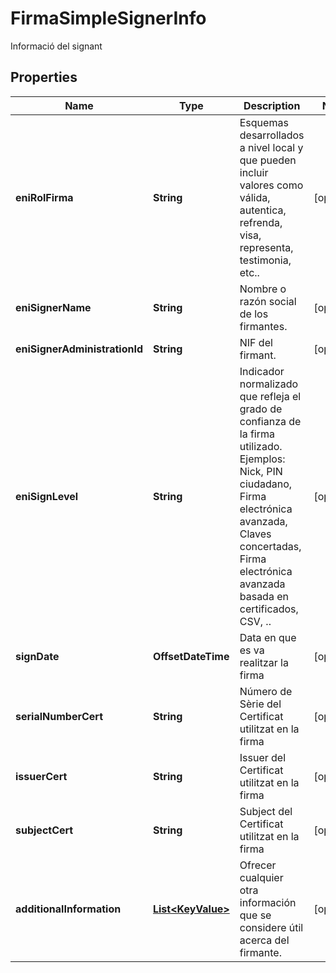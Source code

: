 

# FirmaSimpleSignerInfo

Informació del signant

## Properties

| Name | Type | Description | Notes |
|------------ | ------------- | ------------- | -------------|
|**eniRolFirma** | **String** | Esquemas desarrollados a nivel local y que pueden incluir valores como válida, autentica, refrenda, visa, representa, testimonia, etc.. |  [optional] |
|**eniSignerName** | **String** | Nombre o razón social de los firmantes. |  [optional] |
|**eniSignerAdministrationId** | **String** | NIF del firmant. |  [optional] |
|**eniSignLevel** | **String** | Indicador normalizado que refleja el grado de  confianza de la firma utilizado. Ejemplos: Nick, PIN ciudadano, Firma electrónica avanzada, Claves concertadas, Firma electrónica avanzada basada en certificados, CSV, .. |  [optional] |
|**signDate** | **OffsetDateTime** | Data en que es va realitzar la firma |  [optional] |
|**serialNumberCert** | **String** | Número de Sèrie del Certificat utilitzat en la firma |  [optional] |
|**issuerCert** | **String** | Issuer del Certificat utilitzat en la firma |  [optional] |
|**subjectCert** | **String** | Subject del Certificat utilitzat en la firma |  [optional] |
|**additionalInformation** | [**List&lt;KeyValue&gt;**](KeyValue.md) | Ofrecer cualquier otra información que se  considere útil acerca del firmante. |  [optional] |



